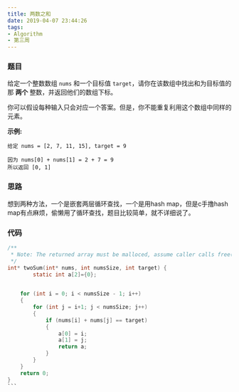 ```yaml
---
title: 两数之和
date: 2019-04-07 23:44:26
tags:
- Algorithm
- 第三周
---
```


### 题目

给定一个整数数组 `nums` 和一个目标值 `target`，请你在该数组中找出和为目标值的那 **两个** 整数，并返回他们的数组下标。

你可以假设每种输入只会对应一个答案。但是，你不能重复利用这个数组中同样的元素。

**示例:**

```
给定 nums = [2, 7, 11, 15], target = 9

因为 nums[0] + nums[1] = 2 + 7 = 9
所以返回 [0, 1]
```



### 思路 

想到两种方法，一个是嵌套两层循环查找，一个是用hash map，但是c手撸hash map有点麻烦，偷懒用了循环查找，题目比较简单，就不详细说了。



### 代码 

``` c
/**
 * Note: The returned array must be malloced, assume caller calls free().
 */
int* twoSum(int* nums, int numsSize, int target) {
        static int a[2]={0};
    

	for (int i = 0; i < numsSize - 1; i++)
	{
		for (int j = i+1; j < numsSize; j++)
		{
			if (nums[i] + nums[j] == target)
			{
				a[0] = i;
				a[1] = j;
				return a;
			}
		}
	}
	return 0;
}
​```

```



